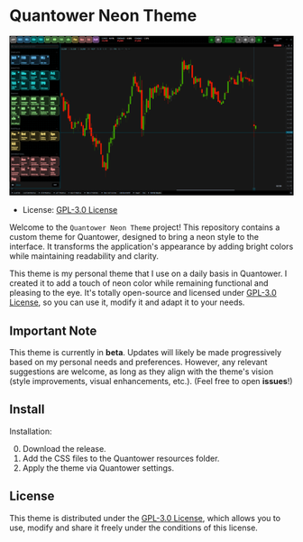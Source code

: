 # Quantower Neon Theme

![preview Quantower Neon Theme](./.github/assets/image.png)

- License: [GPL-3.0 License](./license.txt)

Welcome to the `Quantower Neon Theme` project! This repository
  contains a custom theme for Quantower, designed to bring a neon
  style to the interface. It transforms the application's appearance
  by adding bright colors while maintaining readability and clarity.

This theme is my personal theme that I use on a daily basis in Quantower.
  I created it to add a touch of neon color while remaining functional
  and pleasing to the eye. It's totally open-source and licensed under
  [GPL-3.0 License](./license.txt), so you can use it, modify it and adapt
  it to your needs.

## Important Note

This theme is currently in **beta**. Updates will likely be made progressively 
  based on my personal needs and preferences. However, any relevant suggestions 
  are welcome, as long as they align with the theme's vision (style improvements, 
  visual enhancements, etc.). (Feel free to open **issues**!)

## Install

Installation:

0. Download the release.
1. Add the CSS files to the Quantower resources folder.
2. Apply the theme via Quantower settings.

## License

This theme is distributed under the [GPL-3.0 License](./license.txt), 
  which allows you to use, modify and share it freely under the conditions 
  of this license.
 